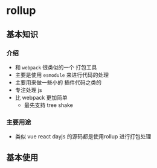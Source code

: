 # rollup

## 基本知识

### 介绍

- 和 `webpack` 很类似的一个 打包工具
- 主要是使用 `esmodule` 来进行代码的处理
- 主要用来做一些小的 插件代码之类的
- 专注处理 js
- 比 webpack 更加简单
  - 最先支持 tree shake

### 主要用途

- 类似 vue react dayjs 的源码都是使用rollup 进行打包处理

## 基本使用
